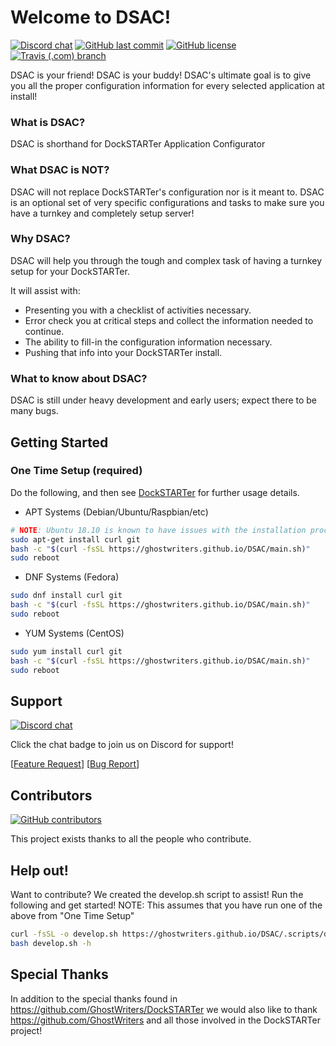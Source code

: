 # Welcome to DSAC!

[![Discord chat](https://img.shields.io/discord/477959324183035936.svg?logo=discord)](https://discord.gg/YFyJpmH) [![GitHub last commit](https://img.shields.io/github/last-commit/GhostWriters/DSAC/master.svg)](https://github.com/GhostWriters/DSAC/commits/master) [![GitHub license](https://img.shields.io/github/license/GhostWriters/DSAC.svg)](https://github.com/GhostWriters/DSAC/blob/master/LICENSE.md) [![Travis (.com) branch](https://img.shields.io/travis/com/GhostWriters/DSAC/master.svg?logo=travis)](https://travis-ci.com/GhostWriters/DSAC)

DSAC is your friend! DSAC is your buddy!  DSAC's ultimate goal is to give you all the proper configuration information for every selected application at install!

### What is DSAC?

DSAC is shorthand for DockSTARTer Application Configurator

### What DSAC is NOT?

DSAC will not replace DockSTARTer's configuration nor is it meant to. DSAC is an optional set of very specific configurations and tasks to make sure you have a turnkey and completely setup server!

### Why DSAC?

DSAC will help you through the tough and complex task of having a turnkey setup for your DockSTARTer.


It will assist with:
* Presenting you with a checklist of activities necessary.
* Error check you at critical steps and collect the information needed to continue.
* The ability to fill-in the configuration information necessary.
* Pushing that info into your DockSTARTer install.

### What to know about DSAC?

DSAC is still under heavy development and early users; expect there to be many bugs.

## Getting Started

### One Time Setup (required)

Do the following, and then see [DockSTARTer](https://github.com/GhostWriters/DSAC) for further usage details.

- APT Systems (Debian/Ubuntu/Raspbian/etc)

```bash
# NOTE: Ubuntu 18.10 is known to have issues with the installation process, 18.04 is recommended
sudo apt-get install curl git
bash -c "$(curl -fsSL https://ghostwriters.github.io/DSAC/main.sh)"
sudo reboot
```

- DNF Systems (Fedora)

```bash
sudo dnf install curl git
bash -c "$(curl -fsSL https://ghostwriters.github.io/DSAC/main.sh)"
sudo reboot
```

- YUM Systems (CentOS)

```bash
sudo yum install curl git
bash -c "$(curl -fsSL https://ghostwriters.github.io/DSAC/main.sh)"
sudo reboot
```

## Support

[![Discord chat](https://img.shields.io/discord/477959324183035936.svg?logo=discord)](https://discord.gg/YFyJpmH)

Click the chat badge to join us on Discord for support!

[[Feature Request](https://github.com/GhostWriters/DSAC/issues/new?template=feature_request.md)] [[Bug Report](https://github.com/GhostWriters/DSAC/issues/new?template=bug_report.md)]

## Contributors

[![GitHub contributors](https://img.shields.io/github/contributors/GhostWriters/DockSTARTer.svg)](https://github.com/GhostWriters/DSAC/graphs/contributors)

This project exists thanks to all the people who contribute.

## Help out!
Want to contribute? We created the develop.sh script to assist! Run the following and get started!
NOTE: This assumes that you have run one of the above from "One Time Setup"

```bash
curl -fsSL -o develop.sh https://ghostwriters.github.io/DSAC/.scripts/develop.sh
bash develop.sh -h
```

## Special Thanks

In addition to the special thanks found in https://github.com/GhostWriters/DockSTARTer we would also like to thank https://github.com/GhostWriters and all those involved in the DockSTARTer project!

